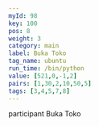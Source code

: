 ```yaml
---
myId: 98
key: 100
pos: 8
weight: 3
category: main
label: Buka Toko
tag_name: ubuntu
run_time: /bin/python
value: [521,0,-1,2]
pairs: [1,30,2,10,50,5]
tags: [3,4,5,7,8]
---
```

participant Buka Toko
